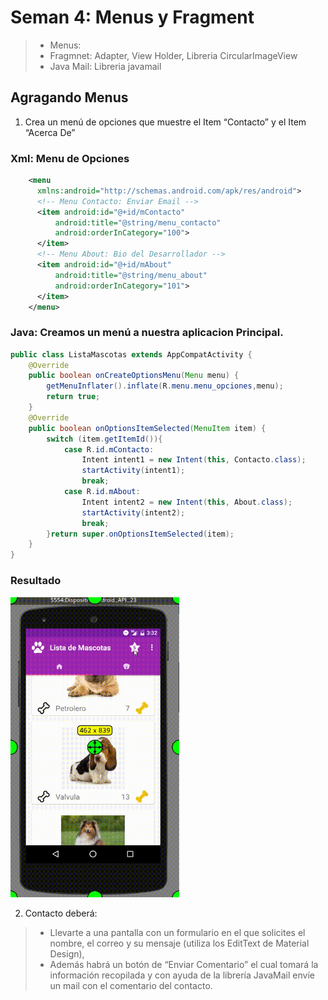 # Seman 4: Menus y Fragment
> - Menus: 
> - Fragmnet: Adapter, View Holder, Libreria CircularImageView
> - Java Mail: Libreria javamail

## Agragando Menus
1. Crea un menú de opciones que muestre el Item “Contacto” y el Item “Acerca De” 

### Xml: Menu de Opciones
```xml
    <menu
      xmlns:android="http://schemas.android.com/apk/res/android">
      <!-- Menu Contacto: Enviar Email -->
      <item android:id="@+id/mContacto"
          android:title="@string/menu_contacto"
          android:orderInCategory="100">
      </item>
      <!-- Menu About: Bio del Desarrollador -->
      <item android:id="@+id/mAbout"
          android:title="@string/menu_about"
          android:orderInCategory="101">
      </item>
    </menu>
```
### Java: Creamos un menú a nuestra aplicacion Principal.
````java
public class ListaMascotas extends AppCompatActivity {
    @Override
    public boolean onCreateOptionsMenu(Menu menu) {
        getMenuInflater().inflate(R.menu.menu_opciones,menu);
        return true;
    }
    @Override
    public boolean onOptionsItemSelected(MenuItem item) {
        switch (item.getItemId()){
            case R.id.mContacto:
                Intent intent1 = new Intent(this, Contacto.class);
                startActivity(intent1);
                break;
            case R.id.mAbout:
                Intent intent2 = new Intent(this, About.class);
                startActivity(intent2);
                break;
        }return super.onOptionsItemSelected(item);
    }
}
````
### Resultado
<img src="imagen1.gif" width="270" height="480"/>

2. Contacto deberá:
> - Llevarte a una pantalla con un formulario en el que solicites el nombre, el correo y su mensaje (utiliza los EditText de Material Design),
> - Además habrá un botón de “Enviar Comentario” el cual tomará la información recopilada y con ayuda de la librería JavaMail envíe un mail con el comentario del contacto.

